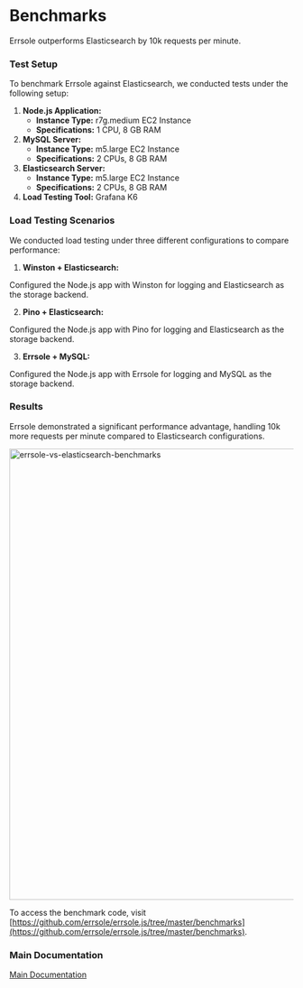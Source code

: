 # Benchmarks

Errsole outperforms Elasticsearch by 10k requests per minute.

### Test Setup

To benchmark Errsole against Elasticsearch, we conducted tests under the following setup:

1. **Node.js Application:**
    * **Instance Type:** r7g.medium EC2 Instance
    * **Specifications:** 1 CPU, 8 GB RAM
2. **MySQL Server:**
    * **Instance Type:** m5.large EC2 Instance
    * **Specifications:** 2 CPUs, 8 GB RAM
3. **Elasticsearch Server:**
    * **Instance Type:** m5.large EC2 Instance
    * **Specifications:** 2 CPUs, 8 GB RAM
4. **Load Testing Tool:** Grafana K6

### Load Testing Scenarios

We conducted load testing under three different configurations to compare performance:

1. **Winston + Elasticsearch:**

Configured the Node.js app with Winston for logging and Elasticsearch as the storage backend.

2. **Pino + Elasticsearch:**

Configured the Node.js app with Pino for logging and Elasticsearch as the storage backend.

3. **Errsole + MySQL:**

Configured the Node.js app with Errsole for logging and MySQL as the storage backend.

### Results

Errsole demonstrated a significant performance advantage, handling 10k more requests per minute compared to Elasticsearch configurations.

<img src="https://github.com/user-attachments/assets/d29d9ccc-de39-4f80-a369-a650962f7291" alt="errsole-vs-elasticsearch-benchmarks" width="800">

To access the benchmark code, visit [https://github.com/errsole/errsole.js/tree/master/benchmarks](https://github.com/errsole/errsole.js/tree/master/benchmarks).

### Main Documentation

[Main Documentation](/README.md)
